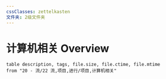 ```yaml
---
cssClasses: zettelkasten
文件夹: 2级文件夹
---
```


# 计算机相关 Overview
 
```dataview
table description, tags, file.size, file.ctime, file.mtime
from "20 - 流/22 流,项目,进行/项目,计算机相关"
```


